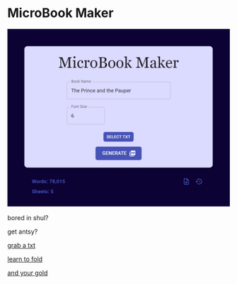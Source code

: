 # MicroBook Maker
<img src="https://raw.githubusercontent.com/DovieW/microbook-maker/master/ui%20sample.png" height="400px">

bored in shul?

get antsy?

[grab a txt](https://raw.githubusercontent.com/DovieW/microbook-maker/master/The%20Prince%20and%20the%20Pauper.txt)

[learn to fold](https://youtu.be/cVXLgpmTEUU)

[and your gold](https://github.com/DovieW/microbook-maker/blob/master/The%20Prince%20and%20the%20Pauper_6.pdf)
